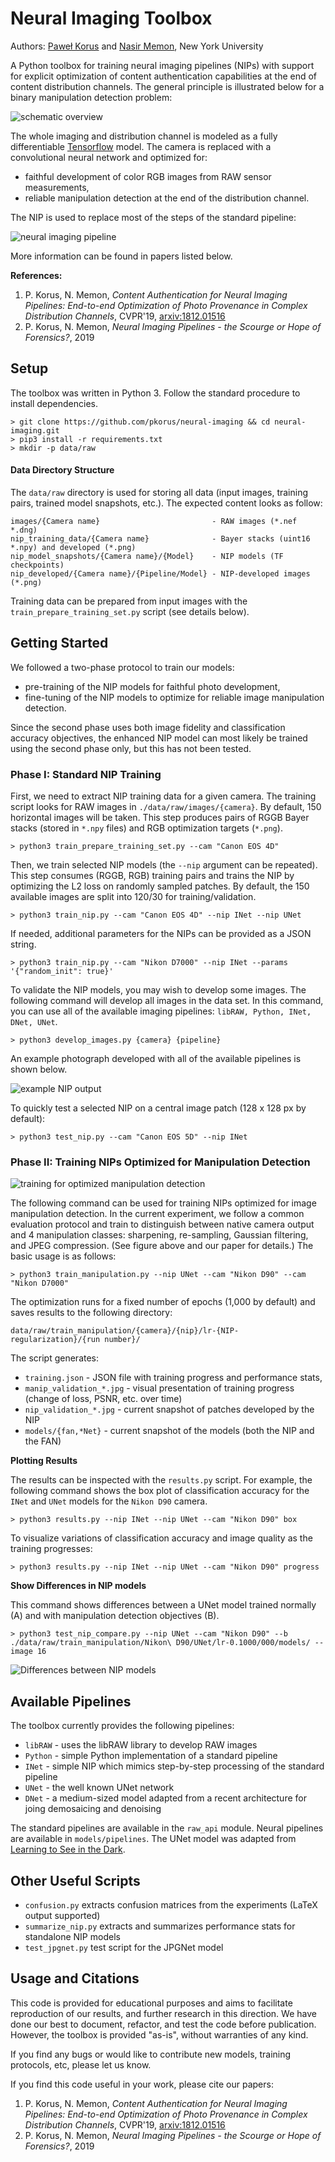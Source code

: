 # Neural Imaging Toolbox 

Authors: [Paweł Korus](http://kt.agh.edu.pl/~korus/) and [Nasir Memon](http://isis.poly.edu/memon/), New York University

A Python toolbox for training neural imaging pipelines (NIPs) with support for explicit optimization of content authentication capabilities at the end of content distribution channels. The general principle is illustrated below for a binary manipulation detection problem:

![schematic overview](./docs/schematic_overview.png)

The whole imaging and distribution channel is modeled as a fully differentiable [Tensorflow](https://www.tensorflow.org/) model. The camera is replaced with a convolutional neural network and optimized for:

- faithful development of color RGB images from RAW sensor measurements,
- reliable manipulation detection at the end of the distribution channel.

The NIP is used to replace most of the steps of the standard pipeline:     

![neural imaging pipeline](./docs/nip_architectures_pipeline.png)

More information can be found in papers listed below.

**References:**

1. P. Korus, N. Memon, *Content Authentication for Neural Imaging Pipelines: End-to-end Optimization of Photo Provenance in Complex Distribution Channels*, CVPR'19, [arxiv:1812.01516](https://arxiv.org/abs/1812.01516) 
2. P. Korus, N. Memon, *Neural Imaging Pipelines - the Scourge or Hope of Forensics?*, 2019

## Setup

The toolbox was written in Python 3. Follow the standard procedure to install dependencies.

```
> git clone https://github.com/pkorus/neural-imaging && cd neural-imaging.git
> pip3 install -r requirements.txt
> mkdir -p data/raw
```

#### Data Directory Structure

The `data/raw` directory is used for storing all data (input images, training pairs, trained model snapshots, etc.). The expected content looks as follow:

```
images/{Camera name}                         - RAW images (*.nef *.dng)
nip_training_data/{Camera name}              - Bayer stacks (uint16 *.npy) and developed (*.png)
nip_model_snapshots/{Camera name}/{Model}    - NIP models (TF checkpoints)
nip_developed/{Camera name}/{Pipeline/Model} - NIP-developed images (*.png)
```

Training data can be prepared from input images with the `train_prepare_training_set.py` script (see details below).

## Getting Started

We followed a two-phase protocol to train our models:
- pre-training of the NIP models for faithful photo development,
- fine-tuning of the NIP models to optimize for reliable image manipulation detection.

Since the second phase uses both image fidelity and classification accuracy objectives, the enhanced NIP model can most likely be trained using the second phase only, but this has not been tested. 

### Phase I: Standard NIP Training

First, we need to extract NIP training data for a given camera. The training script looks for RAW images in `./data/raw/images/{camera}`. By default, 150 horizontal images will be taken. This step produces pairs of RGGB Bayer stacks (stored in `*.npy` files) and RGB optimization targets (`*.png`).

```
> python3 train_prepare_training_set.py --cam "Canon EOS 4D"
```

Then, we train selected NIP models (the `--nip` argument can be repeated). This step consumes (RGGB, RGB) training pairs and trains the NIP by optimizing the L2 loss on randomly sampled patches. By default, the 150 available images are split into 120/30 for training/validation.

```
> python3 train_nip.py --cam "Canon EOS 4D" --nip INet --nip UNet
```

If needed, additional parameters for the NIPs can be provided as a JSON string.

```
> python3 train_nip.py --cam "Nikon D7000" --nip INet --params '{"random_init": true}'
```

To validate the NIP models, you may wish to develop some images. The following command will develop all images in the data set. In this command, you can use all of the available imaging pipelines: `libRAW, Python, INet, DNet, UNet`.

```
> python3 develop_images.py {camera} {pipeline}
```

An example photograph developed with all of the available pipelines is shown below.  

![example NIP output](docs/nip_output_example.jpg)

To quickly test a selected NIP on a central image patch (128 x 128 px by default):

```
> python3 test_nip.py --cam "Canon EOS 5D" --nip INet
``` 

### Phase II: Training NIPs Optimized for Manipulation Detection

![training for optimized manipulation detection](docs/manipulation_detection_training_architecture.png)

The following command can be used for training NIPs optimized for image manipulation detection. In the current experiment, we follow a common evaluation protocol and train to distinguish between native camera output and 4 manipulation classes: sharpening, re-sampling, Gaussian filtering, and JPEG compression. (See figure above and our paper for details.) The basic usage is as follows:

```
> python3 train_manipulation.py --nip UNet --cam "Nikon D90" --cam "Nikon D7000"
```

The optimization runs for a fixed number of epochs (1,000 by default) and saves results to the following directory:

```
data/raw/train_manipulation/{camera}/{nip}/lr-{NIP-regularization}/{run number}/
```

The script generates:
- `training.json` - JSON file with training progress and performance stats,
- `manip_validation_*.jpg` - visual presentation of training progress (change of loss, PSNR, etc. over time)
- `nip_validation_*.jpg` - current snapshot of patches developed by the NIP
- `models/{fan,*Net}` - current snapshot of the models (both the NIP and the FAN)

**Plotting Results**

The results can be inspected with the `results.py` script. For example, the following command shows the box plot of classification accuracy for the `INet` and `UNet` models for the `Nikon D90` camera. 

```
> python3 results.py --nip INet --nip UNet --cam "Nikon D90" box
```

To visualize variations of classification accuracy and image quality as the training progresses:

```
> python3 results.py --nip INet --nip UNet --cam "Nikon D90" progress
```

**Show Differences in NIP models**

This command shows differences between a UNet model trained normally (A) and with manipulation detection objectives (B). 

```
> python3 test_nip_compare.py --nip UNet --cam "Nikon D90" --b ./data/raw/train_manipulation/Nikon\ D90/UNet/lr-0.1000/000/models/ --image 16
```

![Differences between NIP models](docs/nip_differences.jpg)

## Available Pipelines

The toolbox currently provides the following pipelines:

- `libRAW` - uses the libRAW library to develop RAW images
- `Python` - simple Python implementation of a standard pipeline
- `INet`   - simple NIP which mimics step-by-step processing of the standard pipeline
- `UNet`   - the well known UNet network 
- `DNet`   - a medium-sized model adapted from a recent architecture for joing demosaicing and denoising

The standard pipelines are available in the `raw_api` module. Neural pipelines are available in `models/pipelines`. The UNet model was adapted from [Learning to See in the Dark](https://github.com/cchen156/Learning-to-See-in-the-Dark).

## Other Useful Scripts

- `confusion.py` extracts confusion matrices from the experiments (LaTeX output supported)
- `summarize_nip.py` extracts and summarizes performance stats for standalone NIP models
- `test_jpgnet.py` test script for the JPGNet model

## Usage and Citations

This code is provided for educational purposes and aims to facilitate reproduction of our results, and further research in this direction. We have done our best to  document, refactor, and test the code before publication. However, the toolbox is provided "as-is", without warranties of any kind.   

If you find any bugs or would like to contribute new models, training protocols, etc, please let us know. 

If you find this code useful in your work, please cite our papers:

1. P. Korus, N. Memon, *Content Authentication for Neural Imaging Pipelines: End-to-end Optimization of Photo Provenance in Complex Distribution Channels*, CVPR'19, [arxiv:1812.01516](https://arxiv.org/abs/1812.01516) 
2. P. Korus, N. Memon, *Neural Imaging Pipelines - the Scourge or Hope of Forensics?*, 2019
